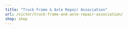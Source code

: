 ```yaml
---
title: "Truck Frame & Axle Repair Association"
url: /victor/truck-frame-and-axle-repair-association/
shop: shop
---
```

